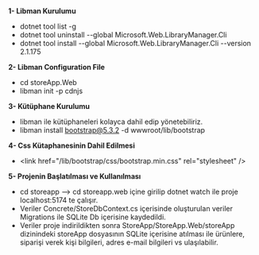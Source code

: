 ##
 **1- Libman Kurulumu**

- dotnet tool list -g
- dotnet tool uninstall --global Microsoft.Web.LibraryManager.Cli
- dotnet tool install --global Microsoft.Web.LibraryManager.Cli --version 2.1.175

**2- Libman Configuration File**
- cd storeApp.Web
- libman init -p cdnjs

**3- Kütüphane Kurulumu**
- libman ile kütüphaneleri kolayca dahil edip yönetebiliriz.
- libman install bootstrap@5.3.2 -d wwwroot/lib/bootstrap

**4- Css Kütaphanesinin Dahil Edilmesi**
-  \<link  href="/lib/bootstrap/css/bootstrap.min.css"  rel="stylesheet"  />

**5- Projenin Başlatılması ve Kullanılması**
- cd storeapp --> cd storeapp.web içine girilip dotnet watch ile proje localhost:5174 te çalışır.
- Veriler Concrete/StoreDbContext.cs içerisinde oluşturulan veriler Migrations ile SQLite Db içerisine kaydedildi.
- Veriler proje indirildikten sonra StoreApp/StoreApp.Web/storeApp dizinindeki storeApp dosyasının SQLite içerisine atılması ile ürünlere, siparişi verek kişi bilgileri, adres e-mail bilgileri vs ulaşılabilir.
